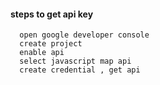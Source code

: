 #### steps to get api key

      open google developer console
      create project
      enable api
      select javascript map api
      create credential , get api
